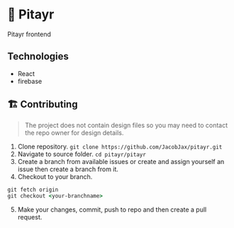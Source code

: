# 🐲 Pitayr
Pitayr frontend

## Technologies
- React
- firebase


## 🏗 Contributing
> The project does not contain design files so you may need to contact the repo owner for design details.
1. Clone repository. `git clone https://github.com/JacobJax/pitayr.git`
1. Navigate to source folder. `cd pitayr/pitayr`
1. Create a branch from available issues or create and assign yourself an issue then create a branch from it.
1. Checkout to your branch. 
```cmd
git fetch origin
git checkout <your-branchname>
```

5. Make your changes, commit, push to repo and then create a pull request.
